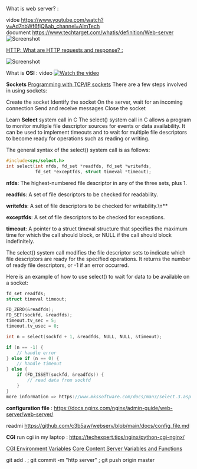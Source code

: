 What is web server? :

vidoe       https://www.youtube.com/watch?v=Ad7nbWf6fjQ&ab_channel=AlmTech                            
document    https://www.techtarget.com/whatis/definition/Web-server
![Screenshot](https://www.elegantthemes.com/blog/wp-content/uploads/2022/07/Featured-Image-3-1.jpg)

[HTTP: What are HTTP requests and response? :](https://www.cronj.com/blogwhat-are-http-requests-and-response/jFM6D7pdptSbA4zy)


![Screenshot](https://media.geeksforgeeks.org/wp-content/uploads/20220330131350/StatediagramforserverandclientmodelofSocketdrawio2-448x660.png)

What is **OSI** : video
[![Watch the video](https://shardeum.org/blog/wp-content/uploads/2022/09/The-Physical-Layer-in-OSI-Model-Explained-thumbnail.jpg)](https://youtu.be/9zqHMl9_s5k)


**Sockets**
[Programming with TCP/IP sockets](https://www.geeksforgeeks.org/socket-programming-cc/)
There are a few steps involved in using sockets:

Create the socket
Identify the socket
On the server, wait for an incoming connection
Send and receive messages
Close the socket

Learn **Select** system call in C
The select() system call in C allows a program to monitor multiple file descriptor sources for events or data availability. It can be used to implement timeouts and to wait for multiple file descriptors to become ready for operations such as reading or writing.

The general syntax of the select() system call is as follows:

```c
#include<sys/select.h>
int select(int nfds, fd_set *readfds, fd_set *writefds,
           fd_set *exceptfds, struct timeval *timeout);
```

**nfds**: The highest-numbered file descriptor in any of the three sets, plus 1.

**readfds**: A set of file descriptors to be checked for readability.

**writefds**: A set of file descriptors to be checked for writability.\n**

**exceptfds**: A set of file descriptors to be checked for exceptions.

**timeout**: A pointer to a struct timeval structure that specifies the maximum time for which the call 
should block, or NULL if the call should block indefinitely.

The select() system call modifies the file descriptor sets to indicate which file descriptors are ready for the specified operations. It returns the number of ready file descriptors, or -1 if an error occurred.

Here is an example of how to use select() to wait for data to be available on a socket:

```c
fd_set readfds;
struct timeval timeout;

FD_ZERO(&readfds);
FD_SET(sockfd, &readfds);
timeout.tv_sec = 5;
timeout.tv_usec = 0;

int n = select(sockfd + 1, &readfds, NULL, NULL, &timeout);

if (n == -1) {
    // handle error
} else if (n == 0) {
    // handle timeout
} else {
    if (FD_ISSET(sockfd, &readfds)) {
        // read data from sockfd
    }
}
more information => https://www.mkssoftware.com/docs/man3/select.3.asp 

```


**configuration file** : https://docs.nginx.com/nginx/admin-guide/web-server/web-server/

readmi https://github.com/c3b5aw/webserv/blob/main/docs/config_file.md




**CGI**
run cgi in my laptop : https://techexpert.tips/nginx/python-cgi-nginx/

[ CGI Environment Variables](https://www6.uniovi.es/~antonio/ncsa_httpd/cgi/env.html)
[Core Content Server Variables and Functions](https://docs.oracle.com/cd/E21043_01/doc.1111/e10726/toc.htm)

git add . ; git commit -m "http server" ; git push origin master 

